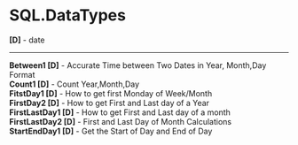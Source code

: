 # SQL.DataTypes
**[D]** - date  
***
**Between1 [D]** - Accurate Time between Two Dates in Year, Month,Day Format  
**Count1 [D]** - Count Year,Month,Day  
**FitstDay1 [D]**        - How to get first Monday of Week/Month  
**FirstDay2 [D]**        - How to get First and Last day of a Year  
**FirstLastDay1 [D]**    - How to get First and Last day of a month  
**FirstLastDay2 [D]** - First and Last Day of Month Calculations  
**StartEndDay1 [D]**     - Get the Start of Day and End of Day  

